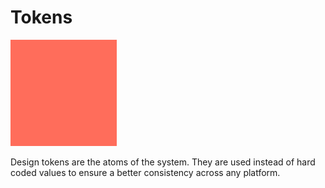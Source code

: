 # Tokens

![representation](../assets/icons/token.svg)

Design tokens are the atoms of the system. They are used instead of hard coded values to ensure a better consistency across any platform.
